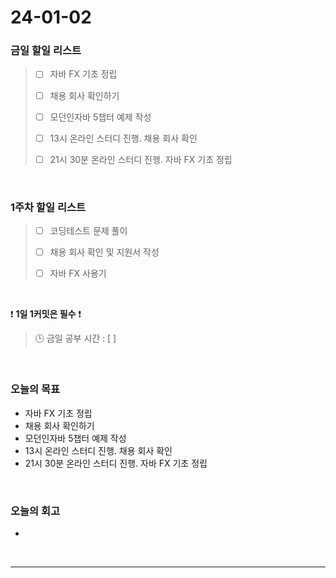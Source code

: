# 24-01-02
### 금일 할일 리스트
> - [ ]  자바 FX 기초 정립
>
> - [ ]  채용 회사 확인하기
>
> - [ ]  모던인자바 5챕터 예제 작성
>
> - [ ]  13시 온라인 스터디 진행. 채용 회사 확인
>
> - [ ]  21시 30분 온라인 스터디 진행. 자바 FX 기초 정립


<br/>

### 1주차 할일 리스트  
> - [ ]  코딩테스트 문제 풀이
>
> - [ ]  채용 회사 확인 및 지원서 작성
>
> - [ ]  자바 FX 사용기

<br/>

❗ **1일 1커밋은 필수** ❗
> 🕒 금일 공부 시간 : [  ]
  
<br/>

### 오늘의 목표
- 자바 FX 기초 정립
- 채용 회사 확인하기
- 모던인자바 5챕터 예제 작성
- 13시 온라인 스터디 진행. 채용 회사 확인
- 21시 30분 온라인 스터디 진행. 자바 FX 기초 정립

<br>

### 오늘의 회고
- 


<br/>

------------  
